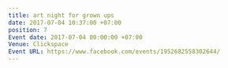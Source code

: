 ```yaml
---
title: art night for grown ups
date: 2017-07-04 10:37:00 +07:00
position: 7
Event date: 2017-07-04 00:00:00 +07:00
Venue: Clickspace
Event URL: https://www.facebook.com/events/1952682558302644/
---
```


